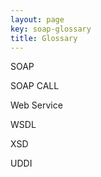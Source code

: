 ```yaml
---
layout: page
key: soap-glossary
title: Glossary
---
```


SOAP

SOAP CALL

Web Service

WSDL

XSD

UDDI


